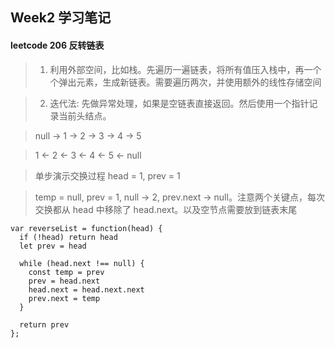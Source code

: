 ## Week2 学习笔记

#### leetcode 206 反转链表

> 1. 利用外部空间，比如栈。先遍历一遍链表，将所有值压入栈中，再一个个弹出元素，生成新链表。需要遍历两次，并使用额外的线性存储空间

> 2. 迭代法: 先做异常处理，如果是空链表直接返回。然后使用一个指针记录当前头结点。

> null -> 1 -> 2 -> 3 -> 4 -> 5

> 1 <- 2 <- 3 <- 4 <- 5 <- null

> 单步演示交换过程 head = 1, prev = 1

> temp = null, prev = 1, null -> 2, prev.next -> null。注意两个关键点，每次交换都从 head 中移除了 head.next。以及空节点需要放到链表末尾

```
var reverseList = function(head) {
  if (!head) return head
  let prev = head

  while (head.next !== null) {
    const temp = prev
    prev = head.next
    head.next = head.next.next
    prev.next = temp
  }

  return prev
};
```
